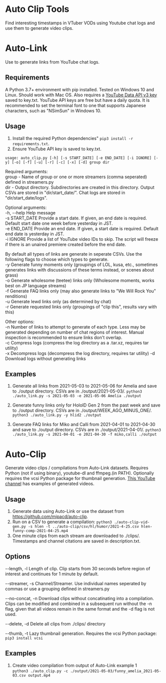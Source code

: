 # Auto Clip Tools

Find interesting timestamps in VTuber VODs using Youtube chat logs and use them to generate video clips.  

# Auto-Link

Use to generate links from YouTube chat logs.

## Requirements
A Python 3.7+ environment with pip installed. Tested on Windows 10 and Linux. Should work with Mac OS.
 Also requires a [YouTube Data API v3 key](https://developers.google.com/youtube/registering_an_application) saved to key.txt. YouTube API keys are free but have a daily quota.
 It is recommended to set the terminal font to one that supports Japanese characters, such as "NSimSun" in Windows 10.  

## Usage
1. Install the required Python dependencies" `pip3 install -r requirements.txt`.  
2. Ensure YouTube API key is saved to key.txt.  

`usage: auto_clip.py [-h] [-s START_DATE] [-e END_DATE] [-i IGNORE] [-y] [-o] [-f] [-u] [-r] [-c] [-x] [-d] group dir`  

Required arguments:  
group - Name of group or one or more streamers (comma seperated) defined in streamers.py  
dir - Output directory. Subdirectories are created in this directory. Output CSVs are stored in "dir/start_date/". Chat logs are stored in "dir/start_date/logs".  

Optional arguments:  
-h, --help Help message  
-s START_DATE Provide a start date. If given, an end date is required. Default start date one week before yesterday in JST.  
-e END_DATE Provide an end date. If given, a start date is required. Default end date is yesterday in JST.  
-i IGNORE Provide a list of YouTube video IDs to skip. The script will freeze if there is an unaired premiere created before the end date.  

By default all types of links are generate in seperate CSVs. Use the following flags to choose which types to generate.  
-y Generate funny moments only (groupings of LOL, kusa, etc., sometimes generates links with discussions of these terms instead, or scenes about grass)  
-o Generate wholesome (teetee) links only (Wholesome moments, works best on JP language streams)  
-f Generate FAQ links only (may also generate links to "We Will Rock You" renditions)  
-u Generate lewd links only (as determined by chat)  
-r Generate requested links only (groupings of "clip this", results vary with this)

Other options:  
-n Number of links to attempt to generate of each type. Less may be generated depending on number of chat regions of interest. Manual inspection is recommended to ensure links don't overlap.  
-c Compress logs (compress the log directory as a .tar.xz, requires tar utility)  
-x Decompress logs (decompress the log directory, requires tar utility)
-d Download logs without generating links

## Examples

1. Generate all links from 2021-05-03 to 2021-05-06 for Amelia and save to ./output directory. CSVs are in ./output/2021-05-03/.
`python3 ./auto_link.py -s 2021-05-03 -e 2021-05-06 Amelia ./output`

2. Generate funny links only for HoloID Gen 2 from the past week and save to ./output directory. CSVs are in ./output/WEEK_AGO_MINUS_ONE/.
`python3 ./auto_link.py -y hlid2 ./output`

3. Generate FAQ links for Miko and Calli from 2021-04-01 to 2021-04-30 and save to ./output directory. CSVs are in ./output/2021-04-01/.
`python3 ./auto_link.py -s 2021-04-01 -e 2021-04-30 -f miko,calli ./output`


# Auto-Clip
Generate video clips / compilations from Auto-Link datasets. Requires Python (not if using binary), youtube-dl and ffmpeg.(in PATH).
Optionally requires the vcsi Python package for thumbnail generation. [This YouTube channel](https://www.youtube.com/channel/UC6sfBMKXtwZBJ7j5WPyvf6g/videos) has examples of generated videos.

## Usage

1. Generate data using Auto-Link or use the dataset from https://github.com/mipacd/auto-clip.
2. Run on a CSV to generate a compilation: `python3 ./auto-clip-vid-gen.py -s hlen -t ../auto-clip/csv/hl/humor/2021-4-25.csv hlen-funny-comp-2021-04-25.mp4`
3. One minute clips from each stream are downloaded to ./clips/. Timestamps and channel citations are saved in description.txt.


## Options
--length, -l Length of clip. Clip starts from 30 seconds before region of interest and continues for 1 minute by default. 

--streamer, -s Channel/Streamer. Use individual names seperated by commas or use a grouping defined in streamers.py  

--no-concat, -n Download clips without concatinating into a compilation. Clips can be modified and combined in a subsequent run without the -n flag, given that all videos remain in the same format and the -d flag is not used.  

--delete, -d Delete all clips from ./clips/ directory  

--thumb, -t Lazy thumbnail generation. Requires the vcsi Python package: `pip3 install vcsi`  

## Examples

1. Create video compilation from output of Auto-Link example 1  
`python3 ./auto_clip.py -c ./output/2021-05-03/funny_amelia_2021-05-03.csv output.mp4`

